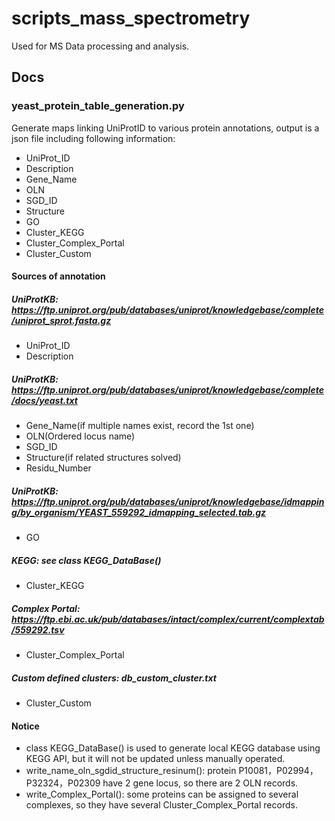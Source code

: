 # scripts_mass_spectrometry
Used for MS Data processing and analysis.

## Docs
### yeast_protein_table_generation.py
Generate maps linking UniProtID to various protein annotations, output is a json file including following information:<br>
  - UniProt_ID
  - Description
  - Gene_Name
  - OLN
  - SGD_ID
  - Structure
  - GO
  - Cluster_KEGG
  - Cluster_Complex_Portal
  - Cluster_Custom

#### Sources of annotation<br>
##### UniProtKB: https://ftp.uniprot.org/pub/databases/uniprot/knowledgebase/complete/uniprot_sprot.fasta.gz<br>
-  UniProt_ID
-  Description
##### UniProtKB: https://ftp.uniprot.org/pub/databases/uniprot/knowledgebase/complete/docs/yeast.txt<br>
- Gene_Name(if multiple names exist, record the 1st one)
- OLN(Ordered locus name)
- SGD_ID
- Structure(if related structures solved)
- Residu_Number
##### UniProtKB: https://ftp.uniprot.org/pub/databases/uniprot/knowledgebase/idmapping/by_organism/YEAST_559292_idmapping_selected.tab.gz<br>
- GO<br>
##### KEGG: see class KEGG_DataBase()<br>
- Cluster_KEGG
##### Complex Portal: https://ftp.ebi.ac.uk/pub/databases/intact/complex/current/complextab/559292.tsv<br>
- Cluster_Complex_Portal
##### Custom defined clusters: db_custom_cluster.txt
- Cluster_Custom
#### Notice<br>
- class KEGG_DataBase() is used to generate local KEGG database using KEGG API, but it will not be updated unless manually operated.
- write_name_oln_sgdid_structure_resinum(): protein P10081，P02994，P32324，P02309 have 2 gene locus, so there are 2 OLN records.
- write_Complex_Portal(): some proteins can be assigned to several complexes, so they have several Cluster_Complex_Portal records.
